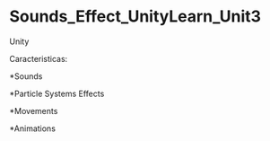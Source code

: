 # Sounds_Effect_UnityLearn_Unit3
Unity

Caracteristicas:

*Sounds

*Particle Systems Effects

*Movements

*Animations
